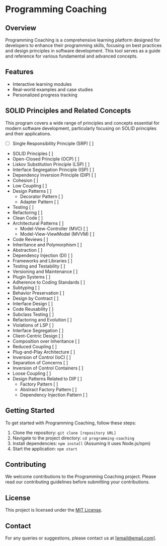 # Programming Coaching

## Overview
Programming Coaching is a comprehensive learning platform designed for developers to enhance their programming skills, focusing on best practices and design principles in software development. This tool serves as a guide and reference for various fundamental and advanced concepts.

## Features
- Interactive learning modules
- Real-world examples and case studies
- Personalized progress tracking

## SOLID Principles and Related Concepts
This program covers a wide range of principles and concepts essential for modern software development, particularly focusing on SOLID principles and their applications.

- [ ] Single Responsibility Principle (SRP) [ ]
- SOLID Principles [ ]
- Open-Closed Principle (OCP) [ ]
- Liskov Substitution Principle (LSP) [ ]
- Interface Segregation Principle (ISP) [ ]
- Dependency Inversion Principle (DIP) [ ]
- Cohesion [ ]
- Low Coupling [ ]
- Design Patterns [ ]
  - Decorator Pattern [ ]
  - Adapter Pattern [ ]
- Testing [ ]
- Refactoring [ ]
- Clean Code [ ]
- Architectural Patterns [ ]
  - Model-View-Controller (MVC) [ ]
  - Model-View-ViewModel (MVVM) [ ]
- Code Reviews [ ]
- Inheritance and Polymorphism [ ]
- Abstraction [ ]
- Dependency Injection (DI) [ ]
- Frameworks and Libraries [ ]
- Testing and Testability [ ]
- Versioning and Maintenance [ ]
- Plugin Systems [ ]
- Adherence to Coding Standards [ ]
- Subtyping [ ]
- Behavior Preservation [ ]
- Design by Contract [ ]
- Interface Design [ ]
- Code Reusability [ ]
- Subclass Testing [ ]
- Refactoring and Evolution [ ]
- Violations of LSP [ ]
- Interface Segregation [ ]
- Client-Centric Design [ ]
- Composition over Inheritance [ ]
- Reduced Coupling [ ]
- Plug-and-Play Architecture [ ]
- Inversion of Control (IoC) [ ]
- Separation of Concerns [ ]
- Inversion of Control Containers [ ]
- Loose Coupling [ ]
- Design Patterns Related to DIP [ ]
  - Factory Pattern [ ]
  - Abstract Factory Pattern [ ]
  - Dependency Injection Pattern [ ]


## Getting Started
To get started with Programming Coaching, follow these steps:
1. Clone the repository: `git clone [repository URL]`
2. Navigate to the project directory: `cd programming-coaching`
3. Install dependencies: `npm install` (Assuming it uses Node.js/npm)
4. Start the application: `npm start`

## Contributing
We welcome contributions to the Programming Coaching project. Please read our contributing guidelines before submitting your contributions.

## License
This project is licensed under the [MIT License](LICENSE.md).

## Contact
For any queries or suggestions, please contact us at [email@email.com].

